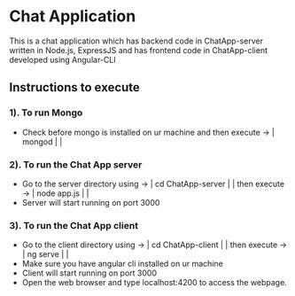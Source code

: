 # Chat Application

This is a chat application which has backend code in ChatApp-server written in Node.js, ExpressJS and has frontend code in ChatApp-client developed using Angular-CLI

## Instructions to execute

### 1). To run Mongo
* Check before mongo is installed on ur machine and then execute ->
| mongod  |  |

### 2). To run the Chat App server
* Go to the server directory using ->
| cd ChatApp-server  |  | 
then execute ->
| node app.js |  | 
* Server will start running on port 3000

### 3). To run the Chat App client
* Go to the client directory using ->
| cd ChatApp-client |  | 
then execute ->
| ng serve |  | 
* Make sure you have angular cli installed on ur machine
* Client will start running on port 3000
* Open the web browser and type localhost:4200 to access the webpage.
